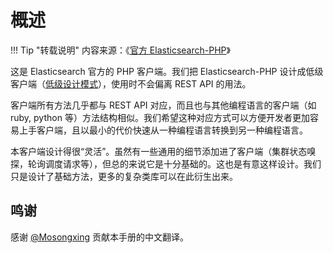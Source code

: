 # 概述

!!! Tip "转载说明"
    内容来源：《[官方 Elasticsearch-PHP](https://www.elastic.co/guide/cn/elasticsearch/php/current/index.html)》

这是 Elasticsearch 官方的 PHP 客户端。我们把 Elasticsearch-PHP 设计成低级客户端（[低级设计模式](https://en.wikipedia.org/wiki/Low-level_design)），使用时不会偏离 REST API 的用法。

客户端所有方法几乎都与 REST API 对应，而且也与其他编程语言的客户端（如 ruby, python 等）方法结构相似。我们希望这种对应方式可以方便开发者更加容易上手客户端，且以最小的代价快速从一种编程语言转换到另一种编程语言。

本客户端设计得很“灵活”。虽然有一些通用的细节添加进了客户端（集群状态嗅探，轮询调度请求等），但总的来说它是十分基础的。这也是有意这样设计。我们只是设计了基础方法，更多的复杂类库可以在此衍生出来。

## 鸣谢

感谢 [@Mosongxing](https://github.com/mosongxing) 贡献本手册的中文翻译。
